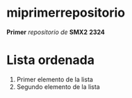 
# miprimerrepositorio

__Primer__ *repositorio* *de* __SMX2__ **2324**

# Lista ordenada

1. Primer elemento de la lista
2. Segundo elemento de la lista
